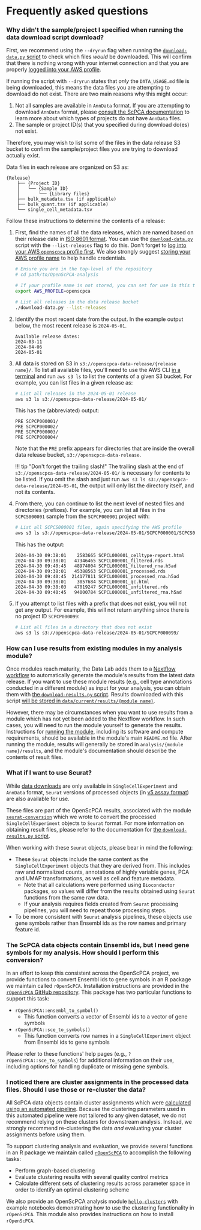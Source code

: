 # Frequently asked questions

### Why didn't the sample/project I specified when running the data download script download?

First, we recommend using the `--dryrun` flag when running the [`download-data.py` script](../getting-started/accessing-resources/getting-access-to-data.md#using-the-download-data-script) to check which files _would_ be downloaded.
This will confirm that there is nothing wrong with your internet connection and that you are properly [logged into your AWS profile](../technical-setup/environment-setup/configure-aws-cli.md#logging-in-to-a-new-session).

If running the script with `--dryrun` states that _only_ the `DATA_USAGE.md` file is being downloaded, this means the data files you are attempting to download do not exist.
There are two main reasons why this might occur:

1. Not all samples are available in `AnnData` format.
   If you are attempting to download `AnnData` format, please [consult the ScPCA documentation](https://scpca.readthedocs.io/en/stable/faq.html#which-samples-can-i-download-as-anndata-objects) to learn more about which types of projects do not have `AnnData` files.
1. The sample or project ID(s) that you specified during download do(es) not exist.

Therefore, you may wish to list some of the files in the data release S3 bucket to confirm the sample/project files you are trying to download actually exist.

Data files in each release are organized on S3 as:

```{ .console .no-copy title="Release file structure"}
{Release}
    ├── {Project ID}
    │   └── {Sample ID}
    │       └── {Library files}
    ├── bulk_metadata.tsv (if applicable)
    ├── bulk_quant.tsv (if applicable)
    └── single_cell_metadata.tsv
```

Follow these instructions to determine the contents of a release:

1.  First, find the names of all the data releases, which are named based on their release date in [ISO 8601 format](https://en.wikipedia.org/wiki/ISO_8601).
    You can use the [`download-data.py`](../getting-started/accessing-resources/getting-access-to-data.md#downloaded-data-file-structure) script with the `--list-releases` flag to do this.
    Don't forget to [log into your AWS `openscpca` profile first](../technical-setup/environment-setup/configure-aws-cli.md#logging-in-to-a-new-session).
    We also strongly suggest [storing your AWS profile name](../technical-setup/environment-setup/configure-aws-cli.md#storing-your-aws-profile-name) to help handle credentials.

    ```bash
    # Ensure you are in the top-level of the repository
    # cd path/to/OpenScPCA-analysis

    # If your profile name is not stored, you can set for use in this terminal session only:
    export AWS_PROFILE=openscpca

    # List all releases in the data release bucket
    ./download-data.py --list-releases
    ```

1.  Identify the most recent date from the output.
    In the example output below, the most recent release is `2024-05-01`.

    ```{ .console .no-copy title="Output from listing all releases"}
    Available release dates:
    2024-03-11
    2024-04-06
    2024-05-01
    ```

1.  All data is stored on S3 in `s3://openscpca-data-release/{release name}/`.
    To list all available files, you'll need to use the AWS CLI [in a terminal](../getting-started/project-tools/using-the-terminal.md) and run `aws s3 ls` to list the contents of a given S3 bucket.
    For example, you can list files in a given release as:

    ```bash
    # List all releases in the 2024-05-01 release
    aws s3 ls s3://openscpca-data-release/2024-05-01/
    ```

    This has the (abbreviated) output:

    ```{ .console .no-copy title="Output from listing all projects in the 2024-05-01 release"}
    PRE SCPCP000001/
    PRE SCPCP000002/
    PRE SCPCP000003/
    PRE SCPCP000004/
    ```

    Note that the `PRE` prefix appears for directories that are inside the overall data release bucket, `s3://openscpca-data-release`.

    !!! tip "Don't forget the trailing slash!"
        The trailing slash at the end of `s3://openscpca-data-release/2024-05-01/` is necessary for contents to be listed.
        If you omit the slash and just run `aws s3 ls s3://openscpca-data-release/2024-05-01`, the output will only list the directory itself, and not its contents.

1.  From there, you can continue to list the next level of nested files and directories (prefixes).
    For example, you can list all files in the `SCPCS000001` sample from the `SCPCP000001` project with:

    ```bash
    # List all SCPCS000001 files, again specifying the AWS profile
    aws s3 ls s3://openscpca-data-release/2024-05-01/SCPCP000001/SCPCS000001/
    ```

    This has the output:

    ```{ .console .no-copy title="Output from listing all SCPCS000001 files in the 2024-05-01 release"}
    2024-04-30 09:38:01    2583665 SCPCL000001_celltype-report.html
    2024-04-30 09:38:01   47346465 SCPCL000001_filtered.rds
    2024-04-30 09:40:45   48974004 SCPCL000001_filtered_rna.h5ad
    2024-04-30 09:38:01   45388563 SCPCL000001_processed.rds
    2024-04-30 09:40:45  214177811 SCPCL000001_processed_rna.h5ad
    2024-04-30 09:38:01    3057684 SCPCL000001_qc.html
    2024-04-30 09:38:03   47019247 SCPCL000001_unfiltered.rds
    2024-04-30 09:40:45   94000784 SCPCL000001_unfiltered_rna.h5ad
    ```

1.  If you attempt to list files with a prefix that does not exist, you will not get any output.
    For example, this will not return anything since there is no project ID `SCPCP000099`:

    ```bash
    # List all files in a directory that does not exist
    aws s3 ls s3://openscpca-data-release/2024-05-01/SCPCP000099/
    ```

### How can I use results from existing modules in my analysis module?

Once modules reach maturity, the Data Lab adds them to a [Nextflow workflow](../ensuring-repro/openscpca-nf/index.md) to automatically generate the module's results from the latest data release.
If you want to use these module results (e.g., cell type annotations conducted in a different module) as input for your analysis, you can obtain them with [the `download-results.py` script](../getting-started/accessing-resources/getting-access-to-data.md#accessing-scpca-module-results).
Results downloaded with this script [will be stored in `data/current/results/{module name}`](../getting-started/accessing-resources/getting-access-to-data.md#downloaded-results-file-structure).

However, there may be circumstances when you want to use results from a module which has not yet been added to the Nextflow workflow.
In such cases, you will need to run the module yourself to generate the results.
Instructions for [running the module](../contributing-to-analyses/analysis-modules/running-a-module.md), including its software and compute requirements, should be available in the module's main `README.md` file.
After running the module, results will generally be stored in `analysis/{module name}/results`, and the module's documentation should describe the contents of result files.


### What if I want to use Seurat?

While [data downloads](../getting-started/accessing-resources/getting-access-to-data.md) are only available in `SingleCellExperiment` and `AnnData` format, `Seurat` versions of processed objects (in [v5 assay format](https://satijalab.org/seurat/articles/seurat5_essential_commands)) are also available for use.

These files are part of the OpenScPCA results, associated with the module [`seurat-conversion`](https://github.com/AlexsLemonade/OpenScPCA-analysis/tree/main/analyses/seurat-conversion) which we wrote to convert the processed `SingleCellExperiment` objects to `Seurat` format.
For more information on obtaining result files, please refer to the documentation for [the `download-results.py` script](../getting-started/accessing-resources/getting-access-to-data.md#accessing-scpca-module-results).

When working with these `Seurat` objects, please bear in mind the following:

* These `Seurat` objects include the same content as the `SingleCellExperiment` objects that they are derived from.
This includes raw and normalized counts, annotations of highly variable genes, PCA and UMAP transformations, as well as cell and feature metadata.
  * Note that all calculations were performed using `Bioconductor` packages, so values will differ from the results obtained using `Seurat` functions from the same raw data.
  * If your analysis requires fields created from `Seurat` processing pipelines, you will need to repeat those processing steps.
* To be more consistent with `Seurat` analysis pipelines, these objects use gene symbols rather than Ensembl ids as the row names and primary feature id.


### The ScPCA data objects contain Ensembl ids, but I need gene symbols for my analysis. How should I perform this conversion?

In an effort to keep this consistent across the OpenScPCA project, we provide functions to convert Ensembl ids to gene symbols in an R package we maintain called `rOpenScPCA`.
Installation instructions are provided in the [`rOpenScPCA` GitHub repository](https://github.com/AlexsLemonade/rOpenScPCA/?tab=readme-ov-file#installation).
This package has two particular functions to support this task:

* `rOpenScPCA::ensembl_to_symbol()`
  * This function converts a vector of Ensembl ids to a vector of gene symbols
* `rOpenScPCA::sce_to_symbols()`
  * This function converts row names in a `SingleCellExperiment` object from Ensembl ids to gene symbols

Please refer to these functions' help pages (e.g., `?rOpenScPCA::sce_to_symbols`) for additional information on their use, including options for handling duplicate or missing gene symbols.

### I noticed there are cluster assignments in the processed data files. Should I use those or re-cluster the data?

All ScPCA data objects contain cluster assignments which were [calculated using an automated pipeline](https://scpca.readthedocs.io/en/stable/processing_information.html#processed-gene-expression-data).
Because the clustering parameters used in this automated pipeline were not tailored to any given dataset, we do not recommend relying on these clusters for downstream analysis.
Instead, we strongly recommend re-clustering the data _and_ evaluating your cluster assignments before using them.

To support clustering analysis and evaluation, we provide several functions in an R package we maintain called [`rOpenScPCA`](https://github.com/AlexsLemonade/rOpenScPCA/) to accomplish the following tasks:

* Perform graph-based clustering
* Evaluate clustering results with several quality control metrics
* Calculate different sets of clustering results across parameter space in order to identify an optimal clustering scheme

We also provide an OpenScPCA analysis module [`hello-clusters`](https://github.com/AlexsLemonade/OpenScPCA-analysis/tree/main/analyses/hello-clusters) with example notebooks demonstrating how to use the clustering functionality in `rOpenScPCA`.
This module also provides instructions on how to install `rOpenScPCA`.
